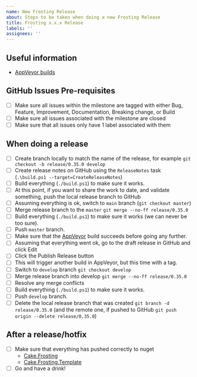 ```yaml
---
name: New Frosting Release
about: Steps to be taken when doing a new Frosting Release
title: Frosting x.x.x Release
labels: ''
assignees: ''
---
```


## Useful information

* [AppVeyor builds](https://ci.appveyor.com/project/cakebuild/frosting)

## GitHub Issues Pre-requisites

- [ ] Make sure all issues within the milestone are tagged with either Bug, Feature, Improvement, Documentation, Breaking change, or Build
- [ ] Make sure all issues associated with the milestone are closed
- [ ] Make sure that all issues only have 1 label associated with them

## When doing a release

- [ ] Create branch locally to match the name of the release, for example `git checkout -b release/0.35.0 develop`
- [ ] Create release notes on GitHub using the `ReleaseNotes` task (`.\build.ps1 --target=CreateReleaseNotes`)
- [ ] Build everything (`./build.ps1`) to make sure it works.
- [ ] At this point, if you want to share the work to date, and validate something, push the local release branch to GitHub
- [ ] Assuming everything is ok, switch to `main` branch (`git checkout master`)
- [ ] Merge release branch to the `master` `git merge --no-ff release/0.35.0`
- [ ] Build everything (`./build.ps1`) to make sure it works (we can never be too sure).
- [ ] Push `master` branch.
- [ ] Make sure that the [AppVeyor](https://ci.appveyor.com/project/cakebuild/frosting) build succeeds before going any further.
- [ ] Assuming that everything went ok, go to the draft release in GitHub and click Edit
- [ ] Click the Publish Release button
- [ ] This will trigger another build in AppVeyor, but this time with a tag.
- [ ] Switch to `develop` branch `git checkout develop`
- [ ] Merge release branch into develop `git merge --no-ff release/0.35.0`
- [ ] Resolve any merge conflicts
- [ ] Build everything (`./build.ps1`) to make sure it works.
- [ ] Push `develop` branch.
- [ ] Delete the local release branch that was created `git branch -d release/0.35.0` (and the remote one, if pushed to GitHub `git push origin --delete release/0.35.0`)

## After a release/hotfix

- [ ] Make sure that everything has pushed correctly to nuget
    * [Cake.Frosting](https://www.nuget.org/packages/Cake.Frosting/)
    * [Cake.Frosting.Template](https://www.nuget.org/packages/Cake.Frosting.Template/)
- [ ] Go and have a drink!
